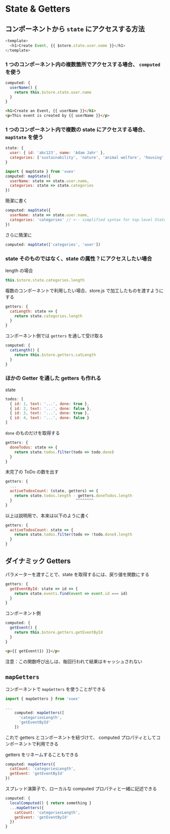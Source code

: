 # State & Getters

## コンポーネントから `state` にアクセスする方法

```js
<template>
  <h1>Create Event, {{ $store.state.user.name }}</h1>
</template>
```

### 1 つのコンポーネント内の複数箇所でアクセスする場合、 `computed` を使う

```js
computed: {
  userName() {
    return this.$store.state.user.name
  }
}
```

```html
<h1>Create an Event, {{ userName }}</h1>
<p>This event is created by {{ userName }}</p>
```

### 1 つのコンポーネント内で複数の state にアクセスする場合、 `mapState` を使う

```js
state: {
  user: { id: 'abc123', name: 'Adam Jahr' },
  categories: ['sustainability', 'nature', 'animal welfare', 'housing', 'education', 'food', 'community']
}
```

```js
import { mapState } from 'vuex'
computed: mapState({
  userName: state => state.user.name,
  categories: state => state.categories
})
```

簡潔に書く

```js
computed: mapState({
  userName: state => state.user.name,
  categories: 'categories' // <-- simplified syntax for top-level State
})
```

さらに簡潔に

```js
computed: mapState(['categories', 'user'])
```

### state そのものではなく、state の属性？にアクセスしたい場合

length の場合

```js
this.$store.state.categories.length
```

複数のコンポーネントで利用したい場合、store.js で加工したものを渡すようにする

```js
getters: {
  catLength: state => {
    return state.categories.length
  }
}
```

コンポーネント側では `getters` を通して受け取る

```js
computed: {
  catLength() {
    return this.$store.getters.catLength
  }
}
```

### ほかの Getter を通した getters も作れる

state

```js
todos: [
  { id: 1, text: '...', done: true },
  { id: 2, text: '...', done: false },
  { id: 3, text: '...', done: true },
  { id: 4, text: '...', done: false }
]
```

`done` のものだけを取得する

```js
getters: {
  doneTodos: state => {
    return state.todos.filter(todo => todo.done)
  }
}
```

未完了の ToDo の数を出す

```js
getters: {
  ...
  activeTodosCount: (state, getters) => {
    return state.todos.length - getters.doneTodos.length
  }                            ^^^^^^^^
}
```

以上は説明用で、本来は以下のように書く

```js
getters: {
  activeTodosCount: state => {
    return state.todos.filter(todo => !todo.done).length
  }
}
```

## ダイナミック Getters

パラメーターを渡すことで、state を取得するには、戻り値を関数にする

```js
getters: {
  getEventById: state => id => {
    return state.events.find(event => event.id === id)
  }
}
```

コンポーネント側

```js
computed: {
  getEvent() {
    return this.$store.getters.getEventById
  }
}
```

```html
<p>{{ getEvent(1) }}</p>
```

注意：この関数呼び出しは、毎回行われて結果はキャッシュされない

## `mapGetters`

コンポーネントで `mapGetters` を使うことができる

```js
import { mapGetters } from 'vuex'

...
    computed: mapGetters([
      'categoriesLength',
      'getEventById'
    ])
```

これで getters とコンポーネントを紐づけて、 computed プロパティとしてコンポーネントで利用できる

getters をリネームすることもできる

```js
computed: mapGetters({
  catCount: 'categoriesLength',
  getEvent: 'getEventById'
})
```

スプレッド演算子で、ローカルな computed プロパティと一緒に記述できる

```js
computed: {
  localComputed() { return something }
  ...mapGetters({
    catCount: 'categoriesLength',
    getEvent: 'getEventById'
  })
}
```
